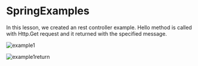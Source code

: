 # SpringExamples

In this lesson, we created an rest controller example. 
Hello method is called with Http.Get request and it returned with the specified message.

![example1](https://user-images.githubusercontent.com/53128374/163489667-2199ee3e-00d7-4408-ad17-0662130001c9.png)


![example1return](https://user-images.githubusercontent.com/53128374/163489679-a93fa475-dc16-43e0-97bd-16c9fb206695.png)
